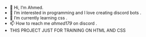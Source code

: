 - 👋 Hi, I’m Ahmed.
- 👀 I’m interested in programming and I love creating discord bots .
- 🌱 I’m currently learning css .
- 📫 How to reach me _ahmed179_ on discord .
- THIS PROJECT JUST FOR TRAINING ON HTML AND CSS

<!---
ma9737149/ma9737149 is a ✨ special ✨ repository because its `README.md` (this file) appears on your GitHub profile.
You can click the Preview link to take a look at your changes.
--->
